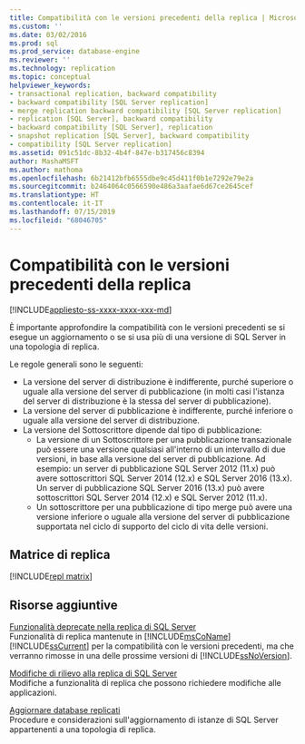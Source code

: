 ```yaml
---
title: Compatibilità con le versioni precedenti della replica | Microsoft Docs
ms.custom: ''
ms.date: 03/02/2016
ms.prod: sql
ms.prod_service: database-engine
ms.reviewer: ''
ms.technology: replication
ms.topic: conceptual
helpviewer_keywords:
- transactional replication, backward compatibility
- backward compatibility [SQL Server replication]
- merge replication backward compatibility [SQL Server replication]
- replication [SQL Server], backward compatibility
- backward compatibility [SQL Server], replication
- snapshot replication [SQL Server], backward compatibility
- compatibility [SQL Server replication]
ms.assetid: 091c51dc-8b32-4b4f-847e-b317456c8394
author: MashaMSFT
ms.author: mathoma
ms.openlocfilehash: 6b21412bfb6555dbe9c45d411f0b1e7292e79e2a
ms.sourcegitcommit: b2464064c0566590e486a3aafae6d67ce2645cef
ms.translationtype: HT
ms.contentlocale: it-IT
ms.lasthandoff: 07/15/2019
ms.locfileid: "68046705"
---
```

# <a name="replication-backward-compatibility"></a>Compatibilità con le versioni precedenti della replica
[!INCLUDE[appliesto-ss-xxxx-xxxx-xxx-md](../../includes/appliesto-ss-xxxx-xxxx-xxx-md.md)]

È importante approfondire la compatibilità con le versioni precedenti se si esegue un aggiornamento o se si usa più di una versione di SQL Server in una topologia di replica. 

Le regole generali sono le seguenti: 

-   La versione del server di distribuzione è indifferente, purché superiore o uguale alla versione del server di pubblicazione (in molti casi l'istanza del server di distribuzione è la stessa del server di pubblicazione).    
-   La versione del server di pubblicazione è indifferente, purché inferiore o uguale alla versione del server di distribuzione.    
-   La versione del Sottoscrittore dipende dal tipo di pubblicazione:    
    - La versione di un Sottoscrittore per una pubblicazione transazionale può essere una versione qualsiasi all'interno di un intervallo di due versioni, in base alla versione del server di pubblicazione. Ad esempio: un server di pubblicazione SQL Server 2012 (11.x) può avere sottoscrittori SQL Server 2014 (12.x) e SQL Server 2016 (13.x). Un server di pubblicazione SQL Server 2016 (13.x) può avere sottoscrittori SQL Server 2014 (12.x) e SQL Server 2012 (11.x).     
    - Un sottoscrittore per una pubblicazione di tipo merge può avere una versione inferiore o uguale alla versione del server di pubblicazione supportata nel ciclo di supporto del ciclo di vita delle versioni.  


## <a name="replication-matrix"></a>Matrice di replica
[!INCLUDE[repl matrix](../../includes/replication-compat-matrix.md)]


## <a name="additional-resources"></a>Risorse aggiuntive
 [Funzionalità deprecate nella replica di SQL Server](../../relational-databases/replication/deprecated-features-in-sql-server-replication.md)  
 Funzionalità di replica mantenute in [!INCLUDE[msCoName](../../includes/msconame-md.md)] [!INCLUDE[ssCurrent](../../includes/sscurrent-md.md)] per la compatibilità con le versioni precedenti, ma che verranno rimosse in una delle prossime versioni di [!INCLUDE[ssNoVersion](../../includes/ssnoversion-md.md)].  
  
 [Modifiche di rilievo alla replica di SQL Server](../../relational-databases/replication/breaking-changes-in-sql-server-replication.md)  
 Modifiche a funzionalità di replica che possono richiedere modifiche alle applicazioni. 

 [Aggiornare database replicati](../../database-engine/install-windows/upgrade-replicated-databases.md)  
 Procedure e considerazioni sull'aggiornamento di istanze di SQL Server appartenenti a una topologia di replica. 
  
  
